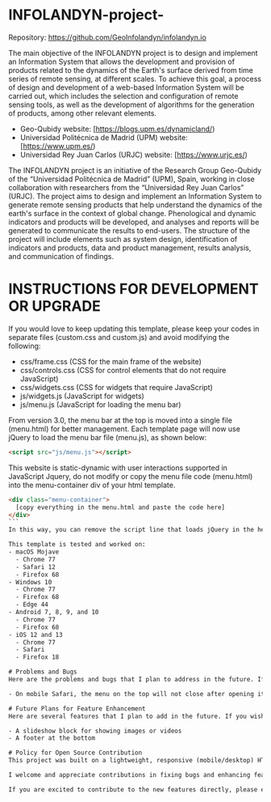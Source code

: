 # INFOLANDYN-project-
Repository: https://github.com/GeoInfolandyn/infolandyn.io

The main objective of the INFOLANDYN project is to design and implement an Information System that allows the development and provision of products related to the dynamics of the Earth's surface derived from time series of remote sensing, at different scales. To achieve this goal, a process of design and development of a web-based Information System will be carried out, which includes the selection and configuration of remote sensing tools, as well as the development of algorithms for the generation of products, among other relevant elements.


- Geo-Qubidy website: [https://blogs.upm.es/dynamicland/)
- Universidad Politécnica de Madrid (UPM) website: [https://www.upm.es/)
- Universidad Rey Juan Carlos (URJC) website: [https://www.urjc.es/)

The INFOLANDYN project is an initiative of the Research Group Geo-Qubidy of the “Universidad Politécnica de Madrid” (UPM), Spain, working in close collaboration with researchers from the “Universidad Rey Juan Carlos” (URJC).
The project aims to design and implement an Information System to generate remote sensing products that help understand the dynamics of the earth's surface in the context of global change. Phenological and dynamic indicators and products will be developed, and analyses and reports will be generated to communicate the results to end-users. The structure of the project will include elements such as system design, identification of indicators and products, data and product management, results analysis, and communication of findings.

# INSTRUCTIONS FOR DEVELOPMENT OR UPGRADE
If you would love to keep updating this template, please keep your codes in separate files (custom.css and custom.js) and avoid modifying the following:
- css/frame.css (CSS for the main frame of the website)
- css/controls.css (CSS for control elements that do not require JavaScript)
- css/widgets.css (CSS for widgets that require JavaScript)
- js/widgets.js (JavaScript for widgets)
- js/menu.js (JavaScript for loading the menu bar)

From version 3.0, the menu bar at the top is moved into a single file (menu.html) for better management. Each template page will now use jQuery to load the menu bar file (menu.js), as shown below:
```html
<script src="js/menu.js"></script>
```
This website is static-dynamic with user interactions supported in JavaScript Jquery, do not modify or copy the menu file code (menu.html) into the menu-container div of your html template.
````html
<div class="menu-container">
  [copy everything in the menu.html and paste the code here]
</div>
```
In this way, you can remove the script line that loads jQuery in the header of the html and also delete the files for loading the menu bar (menu.html and menu.js).

This template is tested and worked on:
- macOS Mojave
  - Chrome 77
  - Safari 12
  - Firefox 68
- Windows 10
  - Chrome 77
  - Firefox 68
  - Edge 44
- Android 7, 8, 9, and 10
  - Chrome 77
  - Firefox 68
- iOS 12 and 13
  - Chrome 77
  - Safari
  - Firefox 18

# Problems and Bugs
Here are the problems and bugs that I plan to address in the future. If you fixed them, please do not hesitate to send me a pull request, and I would be very grateful. Please also report problems and bugs in [GitHub Issues] (https://github.com/Alexanderariza/infolandyn.io/issues).

- On mobile Safari, the menu on the top will not close after opening it. This is because the menu icon on mobile Safari retains focus after a touch event, and the menu relies on the loss of focus event of the icon to close.

# Future Plans for Feature Enhancement
Here are several features that I plan to add in the future. If you wish to contribute, please email me to discuss the design before submitting pull requests.

- A slideshow block for showing images or videos
- A footer at the bottom

# Policy for Open Source Contribution
This project was built on a lightweight, responsive (mobile/desktop) HTML/CSS template for creating academic research projects, developed by Yen-Chia Hsu (https://github.com/yenchiah) and Alexander Ariza (https:// github.com/Alexanderariza)

I welcome and appreciate contributions in fixing bugs and enhancing features. However, please avoid submitting pull requests (PRs) that modify the template's existing design without discussing them with me. Please also avoid submitting PRs that are not related to bug fixes or feature enhancements. Editing text in the README file is not encouraged (e.g., fixing grammar errors), and PRs with unnecessary editing (e.g., adding unrelated text, changing the design of the template, modifying the README text arbitrarily) will highly likely be marked as "spam" and "invalid."

If you are excited to contribute to the new features directly, please explain your design decisions and how your design matches this template's style in the PR. If you fix bugs, please explain which bug you fixed and how you fixed them. The explanations that you put in each PR can greatly help me determine if the changes can be merged into the master branch. PRs with no explanations will highly likely be rejected and marked as "wontfix."

